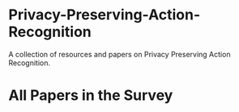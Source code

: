 # Privacy-Preserving-Action-Recognition
A collection of resources and papers on Privacy Preserving Action Recognition.

# All Papers in the Survey
